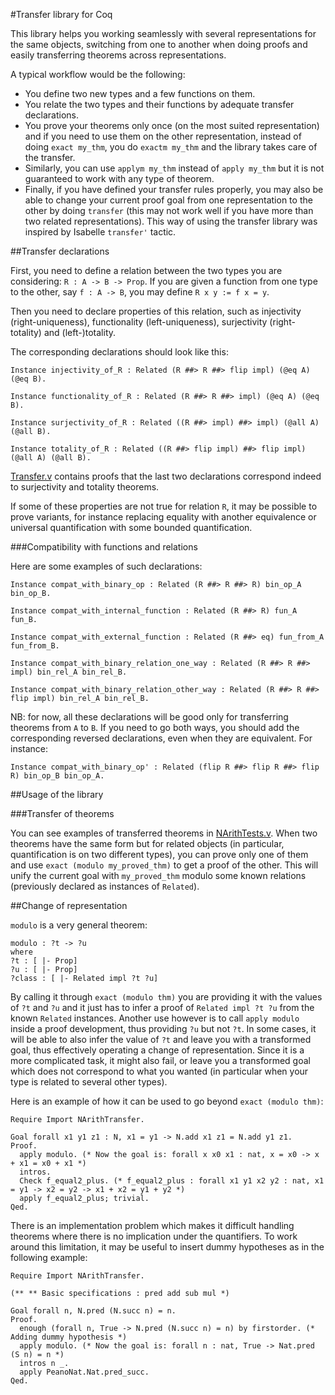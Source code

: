 #Transfer library for Coq

This library helps you working seamlessly with several representations
for the same objects, switching from one to another when doing proofs
and easily transferring theorems across representations.

A typical workflow would be the following:
- You define two new types and a few functions on them.
- You relate the two types and their functions by adequate transfer
declarations.
- You prove your theorems only once (on the most suited representation)
and if you need to use them on the other representation, instead of
doing ``exact my_thm``, you do ``exactm my_thm`` and the library
takes care of the transfer.
- Similarly, you can use ``applym my_thm`` instead of ``apply my_thm``
but it is not guaranteed to work with any type of theorem.
- Finally, if you have defined your transfer rules properly, you may
also be able to change your current proof goal from one representation
to the other by doing ``transfer`` (this may not work well if you
have more than two related representations). This way of using the
transfer library was inspired by Isabelle ``transfer'`` tactic.

##Transfer declarations

First, you need to define a relation between the two types you
are considering:
``R : A -> B -> Prop``.
If you are given a function from one type to the other, say ``f : A -> B``,
you may define ``R x y := f x = y``.

Then you need to declare properties of this relation, such as injectivity
(right-uniqueness), functionality (left-uniqueness), surjectivity
(right-totality) and (left-)totality.

The corresponding declarations should look like this:

```coq
Instance injectivity_of_R : Related (R ##> R ##> flip impl) (@eq A) (@eq B).

Instance functionality_of_R : Related (R ##> R ##> impl) (@eq A) (@eq B).

Instance surjectivity_of_R : Related ((R ##> impl) ##> impl) (@all A) (@all B).

Instance totality_of_R : Related ((R ##> flip impl) ##> flip impl) (@all A) (@all B).
```

[Transfer.v](Transfer.v) contains proofs that the last two declarations correspond
indeed to surjectivity and totality theorems.

If some of these properties are not true for relation ``R``, it may be possible to
prove variants, for instance replacing equality with another equivalence
or universal quantification with some bounded quantification.

###Compatibility with functions and relations

Here are some examples of such declarations:

```coq
Instance compat_with_binary_op : Related (R ##> R ##> R) bin_op_A bin_op_B.

Instance compat_with_internal_function : Related (R ##> R) fun_A fun_B.

Instance compat_with_external_function : Related (R ##> eq) fun_from_A fun_from_B.

Instance compat_with_binary_relation_one_way : Related (R ##> R ##> impl) bin_rel_A bin_rel_B.

Instance compat_with_binary_relation_other_way : Related (R ##> R ##> flip impl) bin_rel_A bin_rel_B.
```

NB: for now, all these declarations will be good only for transferring
theorems from ``A`` to ``B``. If you need to go both ways, you should
add the corresponding reversed declarations, even when they are equivalent.
For instance:

```coq
Instance compat_with_binary_op' : Related (flip R ##> flip R ##> flip R) bin_op_B bin_op_A.
```

##Usage of the library

###Transfer of theorems

You can see examples of transferred theorems in [NArithTests.v](NArithTests.v).
When two theorems have the same form but for related objects (in particular, quantification is
on two different types), you can prove only one of them and use
``exact (modulo my_proved_thm)`` to get a proof of the other.
This will unify the current goal with ``my_proved_thm`` modulo some known relations
(previously declared as instances of ``Related``).

##Change of representation

``modulo`` is a very general theorem:

```coq
modulo : ?t -> ?u
where
?t : [ |- Prop]
?u : [ |- Prop]
?class : [ |- Related impl ?t ?u]
```

By calling it through ``exact (modulo thm)`` you are providing it with the values
of ``?t`` and ``?u`` and it just has to infer a proof of ``Related impl ?t ?u``
from the known ``Related`` instances.
Another use however is to call ``apply modulo`` inside a proof development, thus
providing ``?u`` but not ``?t``. In some cases, it will be able to also infer
the value of ``?t`` and leave you with a transformed goal, thus effectively
operating a change of representation.
Since it is a more complicated task, it might also fail, or leave you a transformed
goal which does not correspond to what you wanted (in particular when your type
is related to several other types).

Here is an example of how it can be used to go beyond ``exact (modulo thm)``:

```coq
Require Import NArithTransfer.

Goal forall x1 y1 z1 : N, x1 = y1 -> N.add x1 z1 = N.add y1 z1.
Proof.
  apply modulo. (* Now the goal is: forall x x0 x1 : nat, x = x0 -> x + x1 = x0 + x1 *)
  intros.
  Check f_equal2_plus. (* f_equal2_plus : forall x1 y1 x2 y2 : nat, x1 = y1 -> x2 = y2 -> x1 + x2 = y1 + y2 *)
  apply f_equal2_plus; trivial.
Qed.
```

There is an implementation problem which makes it difficult handling theorems
where there is no implication under the quantifiers. To work around this
limitation, it may be useful to insert dummy hypotheses as in the following example:
```coq
Require Import NArithTransfer.

(** ** Basic specifications : pred add sub mul *)

Goal forall n, N.pred (N.succ n) = n.
Proof.
  enough (forall n, True -> N.pred (N.succ n) = n) by firstorder. (* Adding dummy hypothesis *)
  apply modulo. (* Now the goal is: forall n : nat, True -> Nat.pred (S n) = n *)
  intros n _.
  apply PeanoNat.Nat.pred_succ.
Qed.
```

